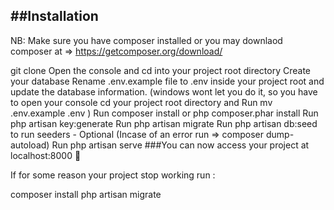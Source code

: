 

##Installation
----------------------------------------------

NB: Make sure you have composer installed or you may downlaod composer at => https://getcomposer.org/download/

git clone
Open the console and cd into your project root directory
Create your database
Rename .env.example file to .env inside your project root and update the database information. (windows wont let you do it, so you have to open your console cd your project root directory and Run mv .env.example .env )
Run composer install or php composer.phar install
Run php artisan key:generate
Run php artisan migrate
Run php artisan db:seed to run seeders - Optional (Incase of an error run => composer dump-autoload)
Run php artisan serve
###You can now access your project at localhost:8000 🙂

If for some reason your project stop working run :

composer install
php artisan migrate
